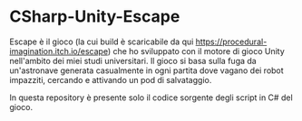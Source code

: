 # CSharp-Unity-Escape

Escape è il gioco (la cui build è scaricabile da qui https://procedural-imagination.itch.io/escape) che ho sviluppato
con il motore di gioco Unity nell'ambito dei miei studi universitari. Il gioco si basa sulla fuga da un'astronave
generata casualmente in ogni partita dove vagano dei robot impazziti, cercando e attivando un pod di salvataggio.

In questa repository è presente solo il codice sorgente degli script in C# del gioco.

